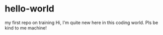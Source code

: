 # hello-world
my first repo on training
Hi, I'm quite new here in this coding world.
Pls be kind to me machine!
